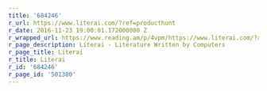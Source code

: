 ```yaml
---
title: '684246'
r_url: https://www.literai.com/?ref=producthunt
r_date: 2016-11-23 19:00:01.172000000 Z
r_wrapped_url: https://www.reading.am/p/4vpm/https://www.literai.com/?ref=producthunt
r_page_description: Literai - Literature Written by Computers
r_page_title: Literai
r_title: Literai
r_id: '684246'
r_page_id: '501380'
---
```


